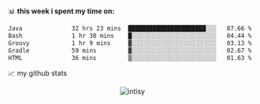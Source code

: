 📊 **this week i spent my time on:**
<!--START_SECTION:waka-->

```txt
Java              32 hrs 23 mins  ██████████████████████░░░   87.66 %
Bash              1 hr 38 mins    █░░░░░░░░░░░░░░░░░░░░░░░░   04.44 %
Groovy            1 hr 9 mins     ▓░░░░░░░░░░░░░░░░░░░░░░░░   03.13 %
Gradle            59 mins         ▓░░░░░░░░░░░░░░░░░░░░░░░░   02.67 %
HTML              36 mins         ▒░░░░░░░░░░░░░░░░░░░░░░░░   01.63 %
```

<!--END_SECTION:waka-->


📈 my github stats

<p align="center"> <img src="https://github-readme-stats.vercel.app/api?username=intisy&show_icons=true&theme=gotham" alt="intisy" />




